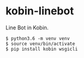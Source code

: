# kobin-linebot

Line Bot in Kobin.

```console
$ python3.6 -m venv venv
$ source venv/bin/activate
$ pip install kobin wsgicli
```

